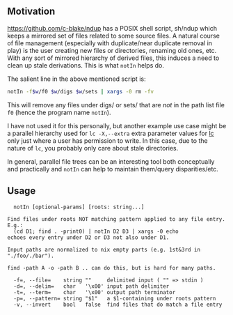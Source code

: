Motivation
----------

https://github.com/c-blake/ndup has a POSIX shell script, sh/ndup which keeps
a mirrored set of files related to some source files.  A natural course of file
management (especially with duplicate/near duplicate removal in play) is the
user creating new files or directories, renaming old ones, etc.  With any sort
of mirrored hierarchy of derived files, this induces a need to clean up stale
derivations.  This is what `notIn` helps do.

The salient line in the above mentioned script is:
```sh
notIn -f$w/f0 $w/digs $w/sets | xargs -0 rm -fv
```
This will remove any files under digs/ or sets/ that are *not* in the path list
file `f0` (hence the program name `notIn`).

I have not used it for this personally, but another example use case might be a
parallel hierarchy used for `lc -X,--extra` extra parameter values for
[lc](https://github.com/c-blake/lc) only just where a user has permission to
write.  In this case, due to the nature of `lc`, you probably only care about
stale directories.

In general, parallel file trees can be an interesting tool both conceptually
and practically and `notIn` can help to maintain them/query disparities/etc.

Usage
-----
```
  notIn [optional-params] [roots: string...]

Find files under roots NOT matching pattern applied to any file entry.  E.g.:
  (cd D1; find . -print0) | notIn D2 D3 | xargs -0 echo
echoes every entry under D2 or D3 not also under D1.

Input paths are normalized to nix empty parts (e.g. 1st&3rd in "./foo/./bar").

find -path A -o -path B .. can do this, but is hard for many paths.

  -f=, --file=    string ""     delimited input ( "" => stdin )
  -d=, --delim=   char   '\x00' input path delimiter
  -t=, --term=    char   '\x00' output path terminator
  -p=, --pattern= string "$1"   a $1-containing under roots pattern
  -v, --invert    bool   false  find files that do match a file entry
```
